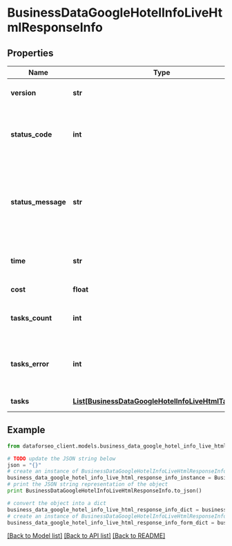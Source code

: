 # BusinessDataGoogleHotelInfoLiveHtmlResponseInfo


## Properties

Name | Type | Description | Notes
------------ | ------------- | ------------- | -------------
**version** | **str** | the current version of the API | [optional] 
**status_code** | **int** | general status code you can find the full list of the response codes here | [optional] 
**status_message** | **str** | general informational message you can find the full list of general informational messages here | [optional] 
**time** | **str** | total execution time, seconds | [optional] 
**cost** | **float** | total tasks cost, USD | [optional] 
**tasks_count** | **int** | the number of tasks in the tasks array | [optional] 
**tasks_error** | **int** | the number of tasks in the tasks array returned with an error | [optional] 
**tasks** | [**List[BusinessDataGoogleHotelInfoLiveHtmlTaskInfo]**](BusinessDataGoogleHotelInfoLiveHtmlTaskInfo.md) | array of tasks | [optional] 

## Example

```python
from dataforseo_client.models.business_data_google_hotel_info_live_html_response_info import BusinessDataGoogleHotelInfoLiveHtmlResponseInfo

# TODO update the JSON string below
json = "{}"
# create an instance of BusinessDataGoogleHotelInfoLiveHtmlResponseInfo from a JSON string
business_data_google_hotel_info_live_html_response_info_instance = BusinessDataGoogleHotelInfoLiveHtmlResponseInfo.from_json(json)
# print the JSON string representation of the object
print BusinessDataGoogleHotelInfoLiveHtmlResponseInfo.to_json()

# convert the object into a dict
business_data_google_hotel_info_live_html_response_info_dict = business_data_google_hotel_info_live_html_response_info_instance.to_dict()
# create an instance of BusinessDataGoogleHotelInfoLiveHtmlResponseInfo from a dict
business_data_google_hotel_info_live_html_response_info_form_dict = business_data_google_hotel_info_live_html_response_info.from_dict(business_data_google_hotel_info_live_html_response_info_dict)
```
[[Back to Model list]](../README.md#documentation-for-models) [[Back to API list]](../README.md#documentation-for-api-endpoints) [[Back to README]](../README.md)


